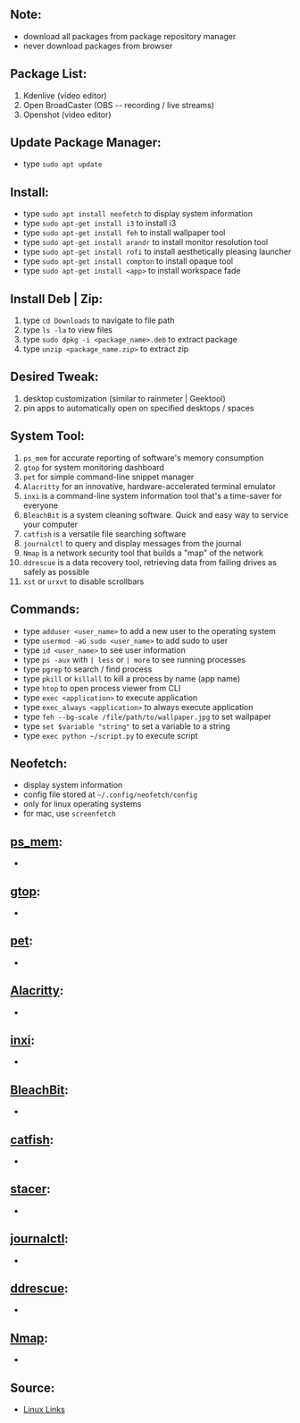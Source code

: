 ## Note:

- download all packages from package repository manager
- never download packages from browser

## Package List:

1. Kdenlive (video editor)
2. Open BroadCaster (OBS -- recording / live streams)
3. Openshot (video editor)

## Update Package Manager:

- type `sudo apt update`

## Install:

- type `sudo apt install neofetch` to display system information
- type `sudo apt-get install i3` to install i3
- type `sudo apt-get install feh` to install wallpaper tool
- type `sudo apt-get install arandr` to install monitor resolution tool
- type `sudo apt-get install rofi` to install aesthetically pleasing launcher
- type `sudo apt-get install compton` to install opaque tool
- type `sudo apt-get install <app>` to install workspace fade

## Install Deb | Zip:

1. type `cd Downloads` to navigate to file path
2. type `ls -la` to view files
3. type `sudo dpkg -i <package_name>.deb` to extract package
4. type `unzip <package_name.zip>` to extract zip

## Desired Tweak:

1. desktop customization (similar to rainmeter | Geektool)
2. pin apps to automatically open on specified desktops / spaces

## System Tool:

1. `ps_mem` for accurate reporting of software's memory consumption
2. `gtop` for system monitoring dashboard
3. `pet` for simple command-line snippet manager
4. `Alacritty` for an innovative, hardware-accelerated terminal emulator
5. `inxi` is a command-line system information tool that's a time-saver for
   everyone
6. `BleachBit` is a system cleaning software. Quick and easy way to service your
   computer
7. `catfish` is a versatile file searching software
8. `journalctl` to query and display messages from the journal
9. `Nmap` is a network security tool that builds a "map" of the network
10. `ddrescue` is a data recovery tool, retrieving data from failing drives as
    safely as possible
11. `xst` or `urxvt` to disable scrollbars

## Commands:

- type `adduser <user_name>` to add a new user to the operating system
- type `usermod -aG sudo <user_name>` to add sudo to user
- type `id <user_name>` to see user information
- type `ps -aux` with `| less` or `| more` to see running processes
- type `pgrep` to search / find process
- type `pkill` or `killall` to kill a process by name (app name)
- type `htop` to open process viewer from CLI
- type `exec <application>` to execute application
- type `exec_always <application>` to always execute application
- type `feh --bg-scale /file/path/to/wallpaper.jpg` to set wallpaper
- type `set $variable "string"` to set a variable to a string
- type `exec python ~/script.py` to execute script

## Neofetch:

- display system information
- config file stored at `~/.config/neofetch/config`
- only for linux operating systems
- for mac, use `screenfetch`

## [ps_mem](https://www.linuxlinks.com/essential-system-tools-ps-mem/):

-

## [gtop](https://www.linuxlinks.com/essential-system-tools-gtop-system-monitoring-dashboard-terminal/):

-

## [pet](https://www.linuxlinks.com/essential-system-tools-gtop-system-monitoring-dashboard-terminal/):

-

## [Alacritty](https://www.linuxlinks.com/essential-system-tools-alacritty-hardware-accelerated-terminal-emulator/):

-

## [inxi](https://www.linuxlinks.com/essential-system-tools-inxi-cli-system-information-tool/):

-

## [BleachBit](https://www.linuxlinks.com/essential-system-tools-bleachbit-open-source-system-cleaning-software/):

-

## [catfish](https://www.linuxlinks.com/essential-system-tools-catfish-versatile-file-searching-software/):

-

## [stacer](https://www.linuxlinks.com/stacer-system-optimizer-monitoring-software/):

-

## [journalctl](https://www.linuxlinks.com/essential-system-tools-journalctl-query-and-display-messages-from-the-journal/):

-

## [ddrescue](https://www.linuxlinks.com/essential-system-tools-ddrescue-data-recovery-software/):

-

## [Nmap](https://www.linuxlinks.com/essential-system-tools-nmap-network-security-tool/):

-

## Source:

- [Linux Links](https://www.linuxlinks.com/)
